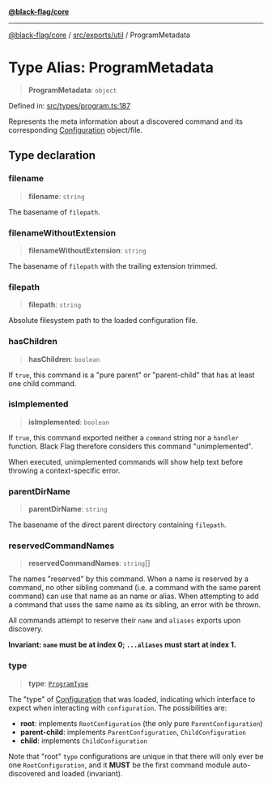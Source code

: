[**@black-flag/core**](../../../../README.md)

***

[@black-flag/core](../../../../README.md) / [src/exports/util](../README.md) / ProgramMetadata

# Type Alias: ProgramMetadata

> **ProgramMetadata**: `object`

Defined in: [src/types/program.ts:187](https://github.com/Xunnamius/black-flag/blob/e6eca023803f0a1815dfc34f6bdb68feb61e8119/src/types/program.ts#L187)

Represents the meta information about a discovered command and its
corresponding [Configuration](../../type-aliases/Configuration.md) object/file.

## Type declaration

### filename

> **filename**: `string`

The basename of `filepath`.

### filenameWithoutExtension

> **filenameWithoutExtension**: `string`

The basename of `filepath` with the trailing extension trimmed.

### filepath

> **filepath**: `string`

Absolute filesystem path to the loaded configuration file.

### hasChildren

> **hasChildren**: `boolean`

If `true`, this command is a "pure parent" or "parent-child" that has at
least one child command.

### isImplemented

> **isImplemented**: `boolean`

If `true`, this command exported neither a `command` string nor a `handler`
function. Black Flag therefore considers this command "unimplemented".

When executed, unimplemented commands will show help text before throwing a
context-specific error.

### parentDirName

> **parentDirName**: `string`

The basename of the direct parent directory containing `filepath`.

### reservedCommandNames

> **reservedCommandNames**: `string`[]

The names "reserved" by this command. When a name is reserved by a command,
no other sibling command (i.e. a command with the same parent command) can
use that name as an name or alias. When attempting to add a command that
uses the same name as its sibling, an error with be thrown.

All commands attempt to reserve their `name` and `aliases` exports upon
discovery.

**Invariant: `name` must be at index 0; `...aliases` must start at index
1.**

### type

> **type**: [`ProgramType`](ProgramType.md)

The "type" of [Configuration](../../type-aliases/Configuration.md) that was loaded, indicating which
interface to expect when interacting with `configuration`. The
possibilities are:

- **root**: implements `RootConfiguration` (the only pure
  `ParentConfiguration`)
- **parent-child**: implements `ParentConfiguration`, `ChildConfiguration`
- **child**: implements `ChildConfiguration`

Note that "root" `type` configurations are unique in that there will only
ever be one `RootConfiguration`, and it **MUST** be the first command
module auto-discovered and loaded (invariant).
